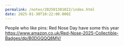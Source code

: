 ```yaml
---
permalink: /notes/202501301022/index.html
date: 2025-01-30T10:22:00.000Z
---
```


People who like pins: Red Nose Day have some this year https://www.amazon.co.uk/Red-Nose-2025-Collectible-Badges/dp/B0DGQQQ8MV/